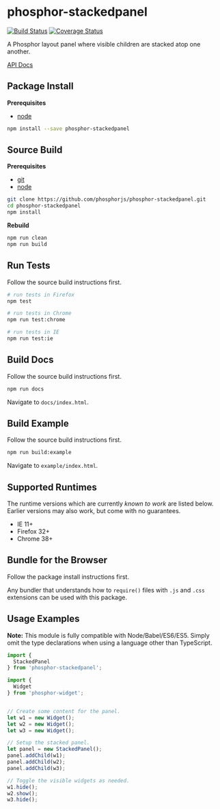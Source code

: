 phosphor-stackedpanel
=====================

[![Build Status](https://travis-ci.org/phosphorjs/phosphor-stackedpanel.svg)](https://travis-ci.org/phosphorjs/phosphor-stackedpanel?branch=master)
[![Coverage Status](https://coveralls.io/repos/phosphorjs/phosphor-stackedpanel/badge.svg?branch=master&service=github)](https://coveralls.io/github/phosphorjs/phosphor-stackedpanel?branch=master)

A Phosphor layout panel where visible children are stacked atop one another.

[API Docs](http://phosphorjs.github.io/phosphor-stackedpanel/api/)


Package Install
---------------

**Prerequisites**
- [node](http://nodejs.org/)

```bash
npm install --save phosphor-stackedpanel
```


Source Build
------------

**Prerequisites**
- [git](http://git-scm.com/)
- [node](http://nodejs.org/)

```bash
git clone https://github.com/phosphorjs/phosphor-stackedpanel.git
cd phosphor-stackedpanel
npm install
```

**Rebuild**
```bash
npm run clean
npm run build
```


Run Tests
---------

Follow the source build instructions first.

```bash
# run tests in Firefox
npm test

# run tests in Chrome
npm run test:chrome

# run tests in IE
npm run test:ie
```


Build Docs
----------

Follow the source build instructions first.

```bash
npm run docs
```

Navigate to `docs/index.html`.


Build Example
-------------

Follow the source build instructions first.

```bash
npm run build:example
```

Navigate to `example/index.html`.


Supported Runtimes
------------------

The runtime versions which are currently *known to work* are listed below.
Earlier versions may also work, but come with no guarantees.

- IE 11+
- Firefox 32+
- Chrome 38+


Bundle for the Browser
----------------------

Follow the package install instructions first.

Any bundler that understands how to `require()` files with `.js` and `.css`
extensions can be used with this package.


Usage Examples
--------------

**Note:** This module is fully compatible with Node/Babel/ES6/ES5. Simply
omit the type declarations when using a language other than TypeScript.

```typescript
import {
  StackedPanel
} from 'phosphor-stackedpanel';

import {
  Widget
} from 'phosphor-widget';


// Create some content for the panel.
let w1 = new Widget();
let w2 = new Widget();
let w3 = new Widget();

// Setup the stacked panel.
let panel = new StackedPanel();
panel.addChild(w1);
panel.addChild(w2);
panel.addChild(w3);

// Toggle the visible widgets as needed.
w1.hide();
w2.show();
w3.hide();
```
